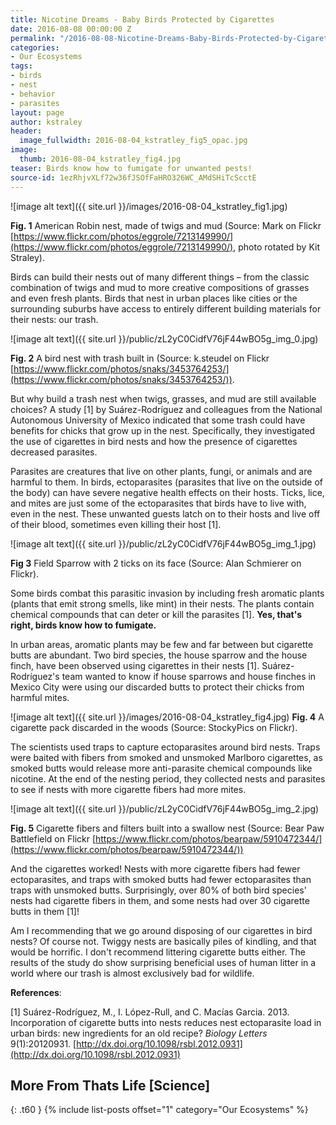 ```yaml
---
title: Nicotine Dreams - Baby Birds Protected by Cigarettes
date: 2016-08-08 00:00:00 Z
permalink: "/2016-08-08-Nicotine-Dreams-Baby-Birds-Protected-by-Cigarettes-KStraley/"
categories:
- Our Ecosystems
tags:
- birds
- nest
- behavior
- parasites
layout: page
author: kstraley
header:
  image_fullwidth: 2016-08-04_kstratley_fig5_opac.jpg
image:
  thumb: 2016-08-04_kstratley_fig4.jpg
teaser: Birds know how to fumigate for unwanted pests!
source-id: 1ezRhjvXLf72w36fJSOfFaHRO326WC_AMdSHiTcScctE
---
```


![image alt text]({{ site.url }}/images/2016-08-04_kstratley_fig1.jpg)
 
**Fig. 1** American Robin nest, made of twigs and mud (Source: Mark on Flickr [https://www.flickr.com/photos/eggrole/7213149990/](https://www.flickr.com/photos/eggrole/7213149990/), photo rotated by Kit Straley).

Birds can build their nests out of many different things – from the classic combination of twigs and mud to more creative compositions of grasses and even fresh plants. Birds that nest in urban places like cities or the surrounding suburbs have access to entirely different building materials for their nests: our trash.

![image alt text]({{ site.url }}/public/zL2yC0CidfV76jF44wBO5g_img_0.jpg)

**Fig. 2** A bird nest with trash built in (Source: k.steudel on Flickr [https://www.flickr.com/photos/snaks/3453764253/](https://www.flickr.com/photos/snaks/3453764253/)). 

But why build a trash nest when twigs, grasses, and mud are still available choices? A study [1] by Suárez-Rodríguez and colleagues from the National Autonomous University of Mexico indicated that some trash could have benefits for chicks that grow up in the nest. Specifically, they investigated the use of cigarettes in bird nests and how the presence of cigarettes decreased parasites.

Parasites are creatures that live on other plants, fungi, or animals and are harmful to them. In birds, ectoparasites (parasites that live on the outside of the body) can have severe negative health effects on their hosts. Ticks, lice, and mites are just some of the ectoparasites that birds have to live with, even in the nest. These unwanted guests latch on to their hosts and live off of their blood, sometimes even killing their host [1].

![image alt text]({{ site.url }}/public/zL2yC0CidfV76jF44wBO5g_img_1.jpg)

**Fig 3** Field Sparrow with 2 ticks on its face (Source: Alan Schmierer on Flickr).

Some birds combat this parasitic invasion by including fresh aromatic plants (plants that emit strong smells, like mint) in their nests. The plants contain chemical compounds that can deter or kill the parasites [1]. **Yes, that's right, birds know how to fumigate.**

In urban areas, aromatic plants may be few and far between but cigarette butts are abundant. Two bird species, the house sparrow and the house finch, have been observed using cigarettes in their nests [1]. Suárez-Rodríguez's team wanted to know if house sparrows and house finches in Mexico City were using our discarded butts to protect their chicks from harmful mites.

![image alt text]({{ site.url }}/images/2016-08-04_kstratley_fig4.jpg)
**Fig. 4** A cigarette pack discarded in the woods (Source: StockyPics on Flickr).

The scientists used traps to capture ectoparasites around bird nests. Traps were baited with fibers from smoked and unsmoked Marlboro cigarettes, as smoked butts would release more anti-parasite chemical compounds like nicotine. At the end of the nesting period, they collected nests and parasites to see if nests with more cigarette fibers had more mites.

![image alt text]({{ site.url }}/public/zL2yC0CidfV76jF44wBO5g_img_2.jpg)

**Fig. 5** Cigarette fibers and filters built into a swallow nest (Source: Bear Paw Battlefield on Flickr [https://www.flickr.com/photos/bearpaw/5910472344/](https://www.flickr.com/photos/bearpaw/5910472344/)) 

And the cigarettes worked! Nests with more cigarette fibers had fewer ectoparasites, and traps with smoked butts had fewer ectoparasites than traps with unsmoked butts. Surprisingly, over 80% of both bird species' nests had cigarette fibers in them, and some nests had over 30 cigarette butts in them [1]!

Am I recommending that we go around disposing of our cigarettes in bird nests? Of course not. Twiggy nests are basically piles of kindling, and that would be horrific. I don't recommend littering cigarette butts either. The results of the study do show surprising beneficial uses of human litter in a world where our trash is almost exclusively bad for wildlife.

**References**:

[1] Suárez-Rodríguez, M., I. López-Rull, and C. Macías Garcia. 2013. Incorporation of cigarette butts into nests reduces nest ectoparasite load in urban birds: new ingredients for an old recipe? *Biology Letters* 9(1):20120931. [http://dx.doi.org/10.1098/rsbl.2012.0931](http://dx.doi.org/10.1098/rsbl.2012.0931)

## More From Thats Life [Science]
{: .t60 }
{% include list-posts offset="1" category="Our Ecosystems" %}
